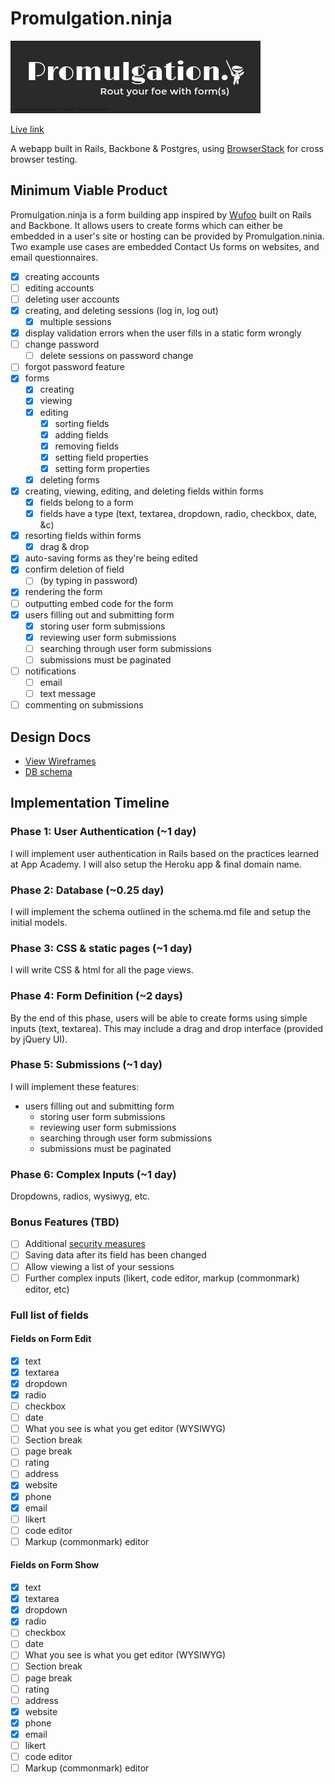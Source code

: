 # Promulgation.ninja

![App Logo](app/assets/images/logo2_withbackground.png)

[Live link](http://promulgation.ninja)

A webapp built in Rails, Backbone & Postgres, using [BrowserStack](https://www.browserstack.com/) for cross browser testing.

## Minimum Viable Product
Promulgation.ninja is a form building app inspired by [Wufoo](wufoo.com) built
on Rails and Backbone. It allows users to create forms which can either be
embedded in a user's site or hosting can be provided by Promulgation.ninia.
Two example use cases are embedded Contact Us forms on websites, and email
questionnaires.

- [x] creating accounts
- [ ] editing accounts
- [ ] deleting user accounts
- [x] creating, and deleting sessions (log in, log out)
  - [x] multiple sessions
- [x] display validation errors when the user fills in a static form wrongly
- [ ] change password
  - [ ] delete sessions on password change
- [ ] forgot password feature
- [x] forms
  - [x] creating
  - [x] viewing
  - [x] editing
    - [x] sorting fields
    - [x] adding fields
    - [x] removing fields
    - [x] setting field properties
    - [x] setting form properties
  - [x] deleting forms
- [x] creating, viewing, editing, and deleting fields within forms
  - [x] fields belong to a form
  - [x] fields have a type (text, textarea, dropdown, radio, checkbox, date, &c)
- [x] resorting fields within forms
  - [x] drag & drop
- [x] auto-saving forms as they're being edited
- [x] confirm deletion of field
  - [ ] (by typing in password)
- [x] rendering the form
- [ ] outputting embed code for the form
- [x] users filling out and submitting form
  - [x] storing user form submissions
  - [x] reviewing user form submissions
  - [ ] searching through user form submissions
  - [ ] submissions must be paginated
- [ ] notifications
  - [ ] email
  - [ ] text message
- [ ] commenting on submissions

## Design Docs
* [View Wireframes][views]
* [DB schema][schema]

[views]: ./docs/views.md
[schema]: ./docs/schema.md

## Implementation Timeline

### Phase 1: User Authentication (~1 day)
I will implement user authentication in Rails based on the practices learned at
App Academy. I will also setup the Heroku app & final domain name.

### Phase 2: Database (~0.25 day)
I will implement the schema outlined in the schema.md file and setup the
initial models.

### Phase 3: CSS & static pages (~1 day)
I will write CSS & html for all the page views.

### Phase 4: Form Definition (~2 days)
By the end of this phase, users will be able to create forms using simple
inputs (text, textarea). This may include a drag and drop interface (provided by
jQuery UI).

### Phase 5: Submissions (~1 day)
I will implement these features:
- users filling out and submitting form
  - storing user form submissions
  - reviewing user form submissions
  - searching through user form submissions
  - submissions must be paginated

### Phase 6: Complex Inputs (~1 day)
Dropdowns, radios, wysiwyg, etc.

### Bonus Features (TBD)
- [ ] Additional [security measures](http://guides.rubyonrails.org/security.html)
- [ ] Saving data after its field has been changed
- [ ] Allow viewing a list of your sessions
- [ ] Further complex inputs (likert, code editor, markup (commonmark) editor, etc)

### Full list of fields

#### Fields on Form Edit
- [x] text
- [x] textarea
- [x] dropdown
- [x] radio
- [ ] checkbox
- [ ] date
- [ ] What you see is what you get editor (WYSIWYG)
- [ ] Section break
- [ ] page break
- [ ] rating
- [ ] address
- [x] website
- [x] phone
- [x] email
- [ ] likert
- [ ] code editor
- [ ] Markup (commonmark) editor

#### Fields on Form Show
- [x] text
- [x] textarea
- [x] dropdown
- [x] radio
- [ ] checkbox
- [ ] date
- [ ] What you see is what you get editor (WYSIWYG)
- [ ] Section break
- [ ] page break
- [ ] rating
- [ ] address
- [x] website
- [x] phone
- [x] email
- [ ] likert
- [ ] code editor
- [ ] Markup (commonmark) editor
